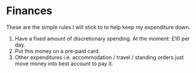 # Finances

These are the simple rules I will stick to to help keep my expenditure down.

1. Have a fixed amount of discretionary spending. At the moment: £10 per day.
2. Put this money on a pre-paid card.
3. Other expenditures i.e. accommodation / travel / standing orders just move money into best account to pay it.
